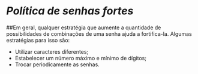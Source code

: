 # ***Política de senhas fortes***
##Em geral, qualquer estratégia que aumente a quantidade de possibilidades de combinações de uma senha ajuda a fortifica-la.
Algumas estratégias para isso são:
 - Utilizar caracteres diferentes;
 - Estabelecer um número máximo e mínimo de dígitos;
 - Trocar periodicamente as senhas.

